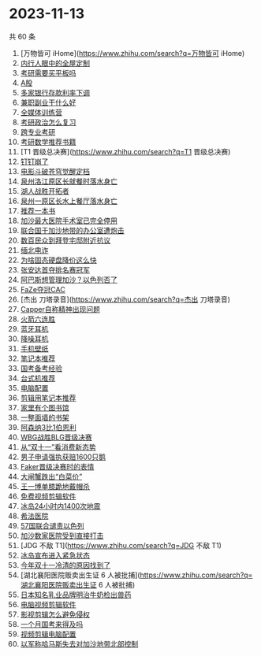 # 2023-11-13

共 60 条

<!-- BEGIN -->
<!-- 最后更新时间 Mon Nov 13 2023 21:10:26 GMT+0800 (China Standard Time) -->

1. [万物皆可 iHome](https://www.zhihu.com/search?q=万物皆可 iHome)
1. [内行人眼中的全屋定制](https://www.zhihu.com/search?q=内行人眼中的全屋定制)
1. [考研需要买平板吗](https://www.zhihu.com/search?q=考研需要买平板吗)
1. [A股](https://www.zhihu.com/search?q=A股)
1. [多家银行存款利率下调](https://www.zhihu.com/search?q=多家银行存款利率下调)
1. [兼职副业干什么好](https://www.zhihu.com/search?q=兼职副业干什么好)
1. [全媒体训练营](https://www.zhihu.com/search?q=全媒体训练营)
1. [考研政治怎么复习](https://www.zhihu.com/search?q=考研政治怎么复习)
1. [跨专业考研](https://www.zhihu.com/search?q=跨专业考研)
1. [考研数学推荐书籍](https://www.zhihu.com/search?q=考研数学推荐书籍)
1. [T1 晋级总决赛](https://www.zhihu.com/search?q=T1 晋级总决赛)
1. [钉钉崩了](https://www.zhihu.com/search?q=钉钉崩了)
1. [电影斗破苍穹觉醒定档](https://www.zhihu.com/search?q=电影斗破苍穹觉醒定档)
1. [泉州洛江原区长就餐时落水身亡](https://www.zhihu.com/search?q=泉州洛江原区长就餐时落水身亡)
1. [湖人战胜开拓者](https://www.zhihu.com/search?q=湖人战胜开拓者)
1. [泉州一原区长水上餐厅落水身亡](https://www.zhihu.com/search?q=泉州一原区长水上餐厅落水身亡)
1. [推荐一本书](https://www.zhihu.com/search?q=推荐一本书)
1. [加沙最大医院手术室已完全停用](https://www.zhihu.com/search?q=加沙最大医院手术室已完全停用)
1. [联合国于加沙地带的办公室遭炮击](https://www.zhihu.com/search?q=联合国于加沙地带的办公室遭炮击)
1. [数百民众到拜登宅邸附近抗议](https://www.zhihu.com/search?q=数百民众到拜登宅邸附近抗议)
1. [缅北电诈](https://www.zhihu.com/search?q=缅北电诈)
1. [为啥固态硬盘降价这么快](https://www.zhihu.com/search?q=为啥固态硬盘降价这么快)
1. [张安达首夺排名赛冠军](https://www.zhihu.com/search?q=张安达首夺排名赛冠军)
1. [阿巴斯想管理加沙？以色列否了](https://www.zhihu.com/search?q=阿巴斯想管理加沙？以色列否了)
1. [FaZe夺冠CAC](https://www.zhihu.com/search?q=FaZe夺冠CAC)
1. [杰出 刀塔录音](https://www.zhihu.com/search?q=杰出 刀塔录音)
1. [Capper自称精神出现问题](https://www.zhihu.com/search?q=Capper自称精神出现问题)
1. [火箭六连胜](https://www.zhihu.com/search?q=火箭六连胜)
1. [蓝牙耳机](https://www.zhihu.com/search?q=蓝牙耳机)
1. [降噪耳机](https://www.zhihu.com/search?q=降噪耳机)
1. [手机壁纸](https://www.zhihu.com/search?q=手机壁纸)
1. [笔记本推荐](https://www.zhihu.com/search?q=笔记本推荐)
1. [国考备考经验](https://www.zhihu.com/search?q=国考备考经验)
1. [台式机推荐](https://www.zhihu.com/search?q=台式机推荐)
1. [电脑配置](https://www.zhihu.com/search?q=电脑配置)
1. [剪辑用笔记本推荐](https://www.zhihu.com/search?q=剪辑用笔记本推荐)
1. [家里有个图书馆](https://www.zhihu.com/search?q=家里有个图书馆)
1. [一整面墙的书架](https://www.zhihu.com/search?q=一整面墙的书架)
1. [阿森纳3比1伯恩利](https://www.zhihu.com/search?q=阿森纳3比1伯恩利)
1. [WBG战胜BLG晋级决赛](https://www.zhihu.com/search?q=WBG战胜BLG晋级决赛)
1. [从“双十一”看消费新态势](https://www.zhihu.com/search?q=从“双十一”看消费新态势)
1. [男子申请强执获赔1600只鹅](https://www.zhihu.com/search?q=男子申请强执获赔1600只鹅)
1. [Faker晋级决赛时的表情](https://www.zhihu.com/search?q=Faker晋级决赛时的表情)
1. [大闸蟹跌出“白菜价”](https://www.zhihu.com/search?q=大闸蟹跌出“白菜价”)
1. [王一博单膝跪地戴帽杀](https://www.zhihu.com/search?q=王一博单膝跪地戴帽杀)
1. [免费视频剪辑软件](https://www.zhihu.com/search?q=免费视频剪辑软件)
1. [冰岛24小时内1400次地震](https://www.zhihu.com/search?q=冰岛24小时内1400次地震)
1. [希法医院](https://www.zhihu.com/search?q=希法医院)
1. [57国联合谴责以色列](https://www.zhihu.com/search?q=57国联合谴责以色列)
1. [加沙数家医院受到直接打击](https://www.zhihu.com/search?q=加沙数家医院受到直接打击)
1. [JDG 不敌 T1](https://www.zhihu.com/search?q=JDG 不敌 T1)
1. [冰岛宣布进入紧急状态](https://www.zhihu.com/search?q=冰岛宣布进入紧急状态)
1. [今年双十一冷清的原因找到了](https://www.zhihu.com/search?q=今年双十一冷清的原因找到了)
1. [湖北襄阳医院贩卖出生证 6
   人被批捕](https://www.zhihu.com/search?q=湖北襄阳医院贩卖出生证 6 人被批捕)
1. [日本知名乳业品牌明治牛奶检出兽药](https://www.zhihu.com/search?q=日本知名乳业品牌明治牛奶检出兽药)
1. [电脑视频剪辑软件](https://www.zhihu.com/search?q=电脑视频剪辑软件)
1. [影视剪辑怎么避免侵权](https://www.zhihu.com/search?q=影视剪辑怎么避免侵权)
1. [一个月国考来得及吗](https://www.zhihu.com/search?q=一个月国考来得及吗)
1. [视频剪辑电脑配置](https://www.zhihu.com/search?q=视频剪辑电脑配置)
1. [以军称哈马斯失去对加沙地带北部控制](https://www.zhihu.com/search?q=以军称哈马斯失去对加沙地带北部控制)

<!-- END -->
